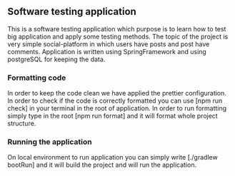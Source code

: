 ## Software testing application
This is a software testing application which purpose is to learn how 
to test big application and apply some testing methods. The topic of the project
is very simple social-platform in which users have posts and post have comments.
Application is written using SpringFramework and using postgreSQL for keeping the data.

### Formatting code
In order to keep the code clean we have applied the prettier configuration. In order
to check if the code is correctly formatted you can use [npm run check] in your terminal
in the root of application. In order to run formatting simply type in the root [npm run format]
and it will format whole project structure.

### Running the application
On local environment to run application you can simply write [./gradlew bootRun] and
it will build the project and will run the application.